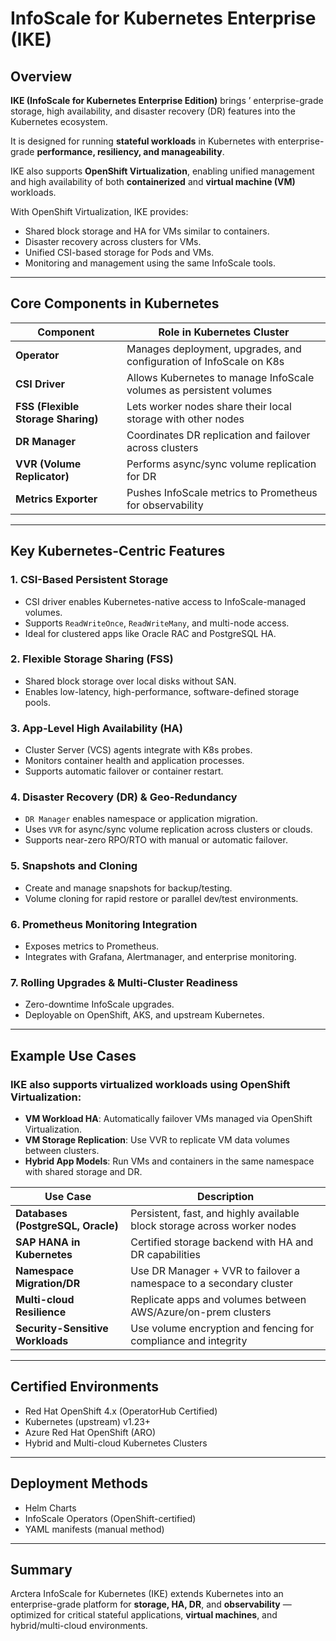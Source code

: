 # InfoScale for Kubernetes Enterprise (IKE)

##  Overview

**IKE (InfoScale for Kubernetes Enterprise Edition)** brings ’ enterprise-grade storage, high availability, and disaster recovery (DR) features into the Kubernetes ecosystem.

It is designed for running **stateful workloads** in Kubernetes with enterprise-grade **performance, resiliency, and manageability**.

IKE also supports **OpenShift Virtualization**, enabling unified management and high availability of both **containerized** and **virtual machine (VM)** workloads.

With OpenShift Virtualization, IKE provides:
- Shared block storage and HA for VMs similar to containers.
- Disaster recovery across clusters for VMs.
- Unified CSI-based storage for Pods and VMs.
- Monitoring and management using the same InfoScale tools.

---

##  Core Components in Kubernetes

| Component                  | Role in Kubernetes Cluster                                          |
|---------------------------|----------------------------------------------------------------------|
| **Operator**              | Manages deployment, upgrades, and configuration of InfoScale on K8s |
| **CSI Driver**            | Allows Kubernetes to manage InfoScale volumes as persistent volumes |
| **FSS (Flexible Storage Sharing)** | Lets worker nodes share their local storage with other nodes          |
| **DR Manager**            | Coordinates DR replication and failover across clusters             |
| **VVR (Volume Replicator)** | Performs async/sync volume replication for DR                    |
| **Metrics Exporter**      | Pushes InfoScale metrics to Prometheus for observability            |

---

##  Key Kubernetes-Centric Features

### 1. CSI-Based Persistent Storage
- CSI driver enables Kubernetes-native access to InfoScale-managed volumes.
- Supports `ReadWriteOnce`, `ReadWriteMany`, and multi-node access.
- Ideal for clustered apps like Oracle RAC and PostgreSQL HA.

### 2. Flexible Storage Sharing (FSS)
- Shared block storage over local disks without SAN.
- Enables low-latency, high-performance, software-defined storage pools.

### 3. App-Level High Availability (HA)
- Cluster Server (VCS) agents integrate with K8s probes.
- Monitors container health and application processes.
- Supports automatic failover or container restart.

### 4. Disaster Recovery (DR) & Geo-Redundancy
- `DR Manager` enables namespace or application migration.
- Uses `VVR` for async/sync volume replication across clusters or clouds.
- Supports near-zero RPO/RTO with manual or automatic failover.

### 5. Snapshots and Cloning
- Create and manage snapshots for backup/testing.
- Volume cloning for rapid restore or parallel dev/test environments.

### 6. Prometheus Monitoring Integration
- Exposes metrics to Prometheus.
- Integrates with Grafana, Alertmanager, and enterprise monitoring.

### 7. Rolling Upgrades & Multi‑Cluster Readiness
- Zero-downtime InfoScale upgrades.
- Deployable on OpenShift, AKS, and upstream Kubernetes.

---

##  Example Use Cases

### IKE also supports virtualized workloads using OpenShift Virtualization:

- **VM Workload HA**: Automatically failover VMs managed via OpenShift Virtualization.
- **VM Storage Replication**: Use VVR to replicate VM data volumes between clusters.
- **Hybrid App Models**: Run VMs and containers in the same namespace with shared storage and DR.

| Use Case                              | Description                                                                 |
|--------------------------------------|-----------------------------------------------------------------------------|
| **Databases (PostgreSQL, Oracle)**   | Persistent, fast, and highly available block storage across worker nodes    |
| **SAP HANA in Kubernetes**           | Certified storage backend with HA and DR capabilities                       |
| **Namespace Migration/DR**           | Use DR Manager + VVR to failover a namespace to a secondary cluster         |
| **Multi-cloud Resilience**           | Replicate apps and volumes between AWS/Azure/on-prem clusters               |
| **Security-Sensitive Workloads**     | Use volume encryption and fencing for compliance and integrity              |

---

##  Certified Environments

- Red Hat OpenShift 4.x (OperatorHub Certified)
- Kubernetes (upstream) v1.23+
- Azure Red Hat OpenShift (ARO)
- Hybrid and Multi-cloud Kubernetes Clusters

---

##  Deployment Methods

- Helm Charts
- InfoScale Operators (OpenShift-certified)
- YAML manifests (manual method)

---

##  Summary

Arctera InfoScale for Kubernetes (IKE) extends Kubernetes into an enterprise-grade platform for **storage, HA, DR**, and **observability** — optimized for critical stateful applications, **virtual machines**, and hybrid/multi-cloud environments.
